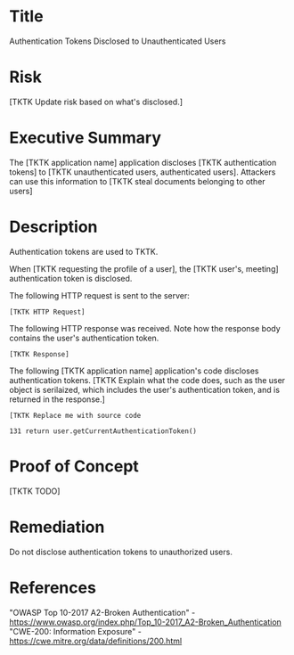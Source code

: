 # Title

Authentication Tokens Disclosed to Unauthenticated Users

# Risk
[TKTK Update risk based on what's disclosed.]

# Executive Summary

The [TKTK application name] application discloses [TKTK authentication tokens] to [TKTK unauthenticated users, authenticated users]. Attackers can use this information to [TKTK steal documents belonging to other users]

# Description

Authentication tokens are used to TKTK.

When [TKTK requesting the profile of a user], the [TKTK user's, meeting] authentication token is disclosed. 


The following HTTP request is sent to the server:

~~~
[TKTK HTTP Request]
~~~

The following HTTP response was received. Note how the response body contains the user's authentication token.

~~~
[TKTK Response]
~~~



The following [TKTK application name] application's code discloses authentication tokens. [TKTK Explain what the code does, such as the user object is serilaized, which includes the user's authentication token, and is returned in the response.]

~~~
[TKTK Replace me with source code

131 return user.getCurrentAuthenticationToken()
~~~

# Proof of Concept

[TKTK TODO]

# Remediation

Do not disclose authentication tokens to unauthorized users.

# References

"OWASP Top 10-2017 A2-Broken Authentication" - https://www.owasp.org/index.php/Top_10-2017_A2-Broken_Authentication
"CWE-200: Information Exposure" -  https://cwe.mitre.org/data/definitions/200.html
